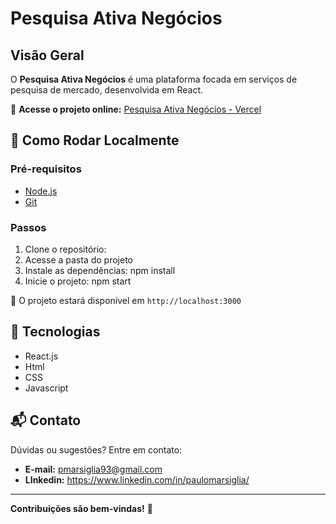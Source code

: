 # Pesquisa Ativa Negócios

## Visão Geral
O **Pesquisa Ativa Negócios** é uma plataforma focada em serviços de pesquisa de mercado, desenvolvida em React.

🔗 **Acesse o projeto online:** [Pesquisa Ativa Negócios - Vercel](https://pesquisa-ativa-negocios-sigma.vercel.app)

## 🚀 Como Rodar Localmente

### Pré-requisitos
- [Node.js](https://nodejs.org/)
- [Git](https://git-scm.com/)

### Passos
1. Clone o repositório:
2. Acesse a pasta do projeto
3. Instale as dependências:
   npm install
4. Inicie o projeto:
   npm start

📌 O projeto estará disponível em `http://localhost:3000`

## 📌 Tecnologias
- React.js
- Html
- CSS
- Javascript

## 📬 Contato
Dúvidas ou sugestões? Entre em contato:
- **E-mail:** pmarsiglia93@gmail.com
- **LInkedin:** https://www.linkedin.com/in/paulomarsiglia/

---
**Contribuições são bem-vindas!** 🎉
